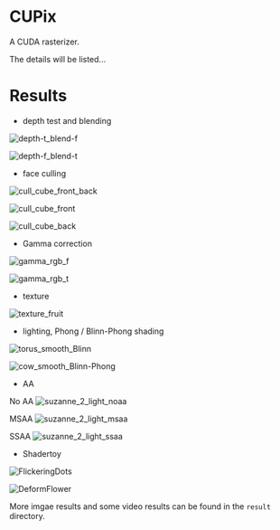 # CUPix

A CUDA rasterizer.

The details will be listed...

# Results

* depth test and blending

![depth-t_blend-f](result/image/depth_blend/depth-t_blend-f.png)

![depth-f_blend-t](result/image/depth_blend/depth-f_blend-t.png)

* face culling

![cull_cube_front_back](result/image/face_culling/cull_cube_front_back.png)

![cull_cube_front](result/image/face_culling/cull_cube_front.png)

![cull_cube_back](result/image/face_culling/cull_cube_back.png)

* Gamma correction

![gamma_rgb_f](result/image/gamma_correction/gamma_rgb_f.png)

![gamma_rgb_t](result/image/gamma_correction/gamma_rgb_t.png)

* texture

![texture_fruit](result/image/texture/texture_fruit.png)

* lighting, Phong / Blinn-Phong shading

![torus_smooth_Blinn](result/image/lighting/torus_smooth_Blinn-Phong.png)

![cow_smooth_Blinn-Phong](result/image/lighting/cow_smooth_Blinn-Phong.png)

* AA

No AA
![suzanne_2_light_noaa](result/image/aa/suzanne_2_light_noaa.png)

MSAA
![suzanne_2_light_msaa](result/image/aa/suzanne_2_light_msaa.png)

SSAA
![suzanne_2_light_ssaa](result/image/aa/suzanne_2_light_ssaa.png)

* Shadertoy

![FlickeringDots](result/image/shadertoy/FlickeringDots.png)

![DeformFlower](result/image/shadertoy/DeformFlower.png)

More imgae results and some video results can be found in the `result` directory.
